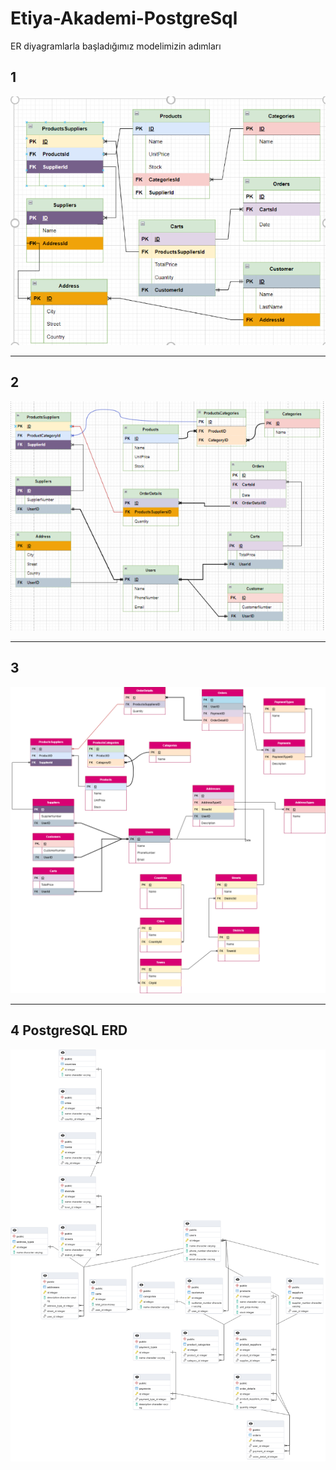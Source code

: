 # Etiya-Akademi-PostgreSql

ER diyagramlarla başladığımız modelimizin adımları

## 1

![alt text](https://github.com/BurakkOzdal/Etiya-Akademi-PostgreSql/blob/master/adim1.png)

----------

## 2

![alt text](https://github.com/BurakkOzdal/Etiya-Akademi-PostgreSql/blob/master/adim2.png)

----------

## 3

![alt text](https://github.com/BurakkOzdal/Etiya-Akademi-PostgreSql/blob/master/ERD.png)

----------

## 4 PostgreSQL ERD

![alt text](https://github.com/BurakkOzdal/Etiya-Akademi-PostgreSql/blob/master/PostgreSQL-ERD.png)
